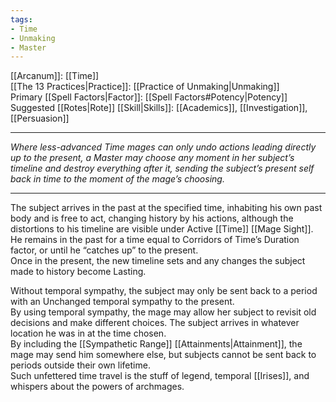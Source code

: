```yaml
---
tags:
- Time
- Unmaking
- Master
---
```


[[Arcanum]]: [[Time]]\
[[The 13 Practices|Practice]]: [[Practice of Unmaking|Unmaking]]\
Primary [[Spell Factors|Factor]]: [[Spell Factors#Potency|Potency]]\
Suggested [[Rotes|Rote]] [[Skill|Skills]]: [[Academics]], [[Investigation]], [[Persuasion]]

---

_Where less-advanced Time mages can only undo actions leading directly up to the present, a Master may choose any moment in her subject’s timeline and destroy everything after it, sending the subject’s present self back in time to the moment of the mage’s choosing._

---

The subject arrives in the past at the specified time, inhabiting his own past body and is free to act, changing history by his actions, although the distortions to his timeline are visible under Active [[Time]] [[Mage Sight]]. He remains in the past for a time equal to Corridors of Time’s Duration factor, or until he “catches up” to the present.\
Once in the present, the new timeline sets and any changes the subject made to history become Lasting.

Without temporal sympathy, the subject may only be sent back to a period with an Unchanged temporal sympathy to the present.\
By using temporal sympathy, the mage may allow her subject to revisit old decisions and make different choices. The subject arrives in whatever location he was in at the time chosen.\
By including the [[Sympathetic Range]] [[Attainments|Attainment]], the mage may send him somewhere else, but subjects cannot be sent back to periods outside their own lifetime.\
Such unfettered time travel is the stuff of legend, temporal [[Irises]], and whispers about the powers of archmages.

